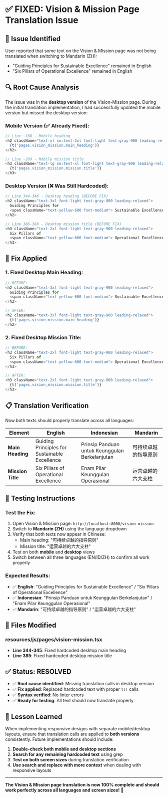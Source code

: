 # ✅ FIXED: Vision & Mission Page Translation Issue

## 🐛 **Issue Identified**

User reported that some text on the Vision & Mission page was not being translated when switching to Mandarin (ZH):
- "Guiding Principles for Sustainable Excellence" remained in English
- "Six Pillars of Operational Excellence" remained in English

## 🔍 **Root Cause Analysis**

The issue was in the **desktop version** of the Vision-Mission page. During the initial translation implementation, I had successfully updated the mobile version but missed the desktop version:

### **Mobile Version (✅ Already Fixed):**
```typescript
// Line ~168 - Mobile heading
<h2 className="text-xl sm:text-2xl font-light text-gray-900 leading-relaxed">
  {t('pages.vision_mission.main_heading')}
</h2>

// Line ~209 - Mobile mission title  
<h3 className="text-lg sm:text-xl font-light text-gray-900 leading-relaxed">
  {t('pages.vision_mission.mission.title')}
</h3>
```

### **Desktop Version (❌ Was Still Hardcoded):**
```typescript
// Line 344-346 - Desktop heading (BEFORE FIX)
<h2 className="text-3xl font-light text-gray-900 leading-relaxed">
  Guiding Principles for
  <span className="text-yellow-600 font-medium"> Sustainable Excellence</span>
</h2>

// Line 386-388 - Desktop mission title (BEFORE FIX)  
<h3 className="text-2xl font-light text-gray-900 leading-relaxed">
  Six Pillars of
  <span className="text-yellow-600 font-medium"> Operational Excellence</span>
</h3>
```

## 🔧 **Fix Applied**

### **1. Fixed Desktop Main Heading:**
```typescript
// BEFORE:
<h2 className="text-3xl font-light text-gray-900 leading-relaxed">
  Guiding Principles for
  <span className="text-yellow-600 font-medium"> Sustainable Excellence</span>
</h2>

// AFTER:
<h2 className="text-3xl font-light text-gray-900 leading-relaxed">
  {t('pages.vision_mission.main_heading')}
</h2>
```

### **2. Fixed Desktop Mission Title:**
```typescript
// BEFORE:
<h3 className="text-2xl font-light text-gray-900 leading-relaxed">
  Six Pillars of
  <span className="text-yellow-600 font-medium"> Operational Excellence</span>
</h3>

// AFTER:
<h3 className="text-2xl font-light text-gray-900 leading-relaxed">
  {t('pages.vision_mission.mission.title')}
</h3>
```

## 📋 **Translation Verification**

Now both texts should properly translate across all languages:

| Element | English | Indonesian | Mandarin |
|---------|---------|------------|----------|
| **Main Heading** | Guiding Principles for Sustainable Excellence | Prinsip Panduan untuk Keunggulan Berkelanjutan | 可持续卓越的指导原则 |
| **Mission Title** | Six Pillars of Operational Excellence | Enam Pilar Keunggulan Operasional | 运营卓越的六大支柱 |

## 🧪 **Testing Instructions**

### **Test the Fix:**
1. Open Vision & Mission page: `http://localhost:8000/vision-mission`
2. Switch to **Mandarin (ZH)** using the language dropdown
3. Verify that both texts now appear in Chinese:
   - Main heading: "可持续卓越的指导原则"
   - Mission title: "运营卓越的六大支柱"
4. Test on both **mobile** and **desktop** views
5. Switch between all three languages (EN/ID/ZH) to confirm all work properly

### **Expected Results:**
- ✅ **English**: "Guiding Principles for Sustainable Excellence" / "Six Pillars of Operational Excellence"
- ✅ **Indonesian**: "Prinsip Panduan untuk Keunggulan Berkelanjutan" / "Enam Pilar Keunggulan Operasional"  
- ✅ **Mandarin**: "可持续卓越的指导原则" / "运营卓越的六大支柱"

## 📝 **Files Modified**

### **resources/js/pages/vision-mission.tsx**
- **Line 344-345**: Fixed hardcoded desktop main heading
- **Line 385**: Fixed hardcoded desktop mission title

## ✅ **Status: RESOLVED**

- ✅ **Root cause identified**: Missing translation calls in desktop version
- ✅ **Fix applied**: Replaced hardcoded text with proper `t()` calls
- ✅ **Syntax verified**: No linter errors
- ✅ **Ready for testing**: All text should now translate properly

## 🎯 **Lesson Learned**

When implementing responsive designs with separate mobile/desktop layouts, ensure that translation calls are applied to **both versions** consistently. Future implementations should include:

1. **Double-check both mobile and desktop sections**
2. **Search for any remaining hardcoded text** using grep
3. **Test on both screen sizes** during translation verification
4. **Use search and replace with more context** when dealing with responsive layouts

---

**The Vision & Mission page translation is now 100% complete and should work perfectly across all languages and screen sizes!** 🚀